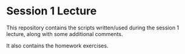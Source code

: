 # Session 1 Lecture

This repository contains the scripts written/used during the session 1 lecture, along with some additional comments.

It also contains the homework exercises.
